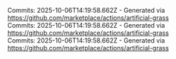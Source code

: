 Commits: 2025-10-06T14:19:58.662Z - Generated via https://github.com/marketplace/actions/artificial-grass
<br>
Commits: 2025-10-06T14:19:58.662Z - Generated via https://github.com/marketplace/actions/artificial-grass
<br>
Commits: 2025-10-06T14:19:58.662Z - Generated via https://github.com/marketplace/actions/artificial-grass
<br>
